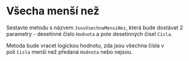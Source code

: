 # Všecha menší než

Sestavte metodu s názvem `JsouVsechnaMensiNez`, která bude dostávat 2 parametry - desetinné číslo `Hodnota` a pole desetinných čísel `Cisla`. 

Metoda bude vracet logickou hodnotu, zda jsou všechna čísla v poli `Cisla` menší než předaná `Hodnota` nebo nejsou.
